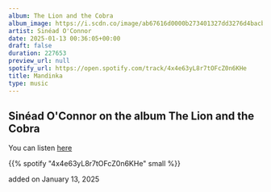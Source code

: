 ```yaml
---
album: The Lion and the Cobra
album_image: https://i.scdn.co/image/ab67616d0000b273401327dd3276d4bacbfac28f
artist: Sinéad O'Connor
date: 2025-01-13 00:36:05+00:00
draft: false
duration: 227653
preview_url: null
spotify_url: https://open.spotify.com/track/4x4e63yL8r7tOFcZ0n6KHe
title: Mandinka
type: music
---
```



## Sinéad O'Connor on the album The Lion and the Cobra

You can listen [here](https://open.spotify.com/track/4x4e63yL8r7tOFcZ0n6KHe)

{{% spotify "4x4e63yL8r7tOFcZ0n6KHe" small %}}

added on January 13, 2025